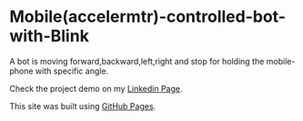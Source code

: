 # Mobile(accelermtr)-controlled-bot-with-Blink
A bot is moving forward,backward,left,right and stop for holding the mobile-phone with specific angle. 

Check the project demo on my [Linkedin Page](https://www.linkedin.com/posts/manish-pakhira-bb7333171_gyroscope-nodemcu-blynk-activity-6623178485751996416-1Gc7/).

This site was built using [GitHub Pages](https://pages.github.com/).
